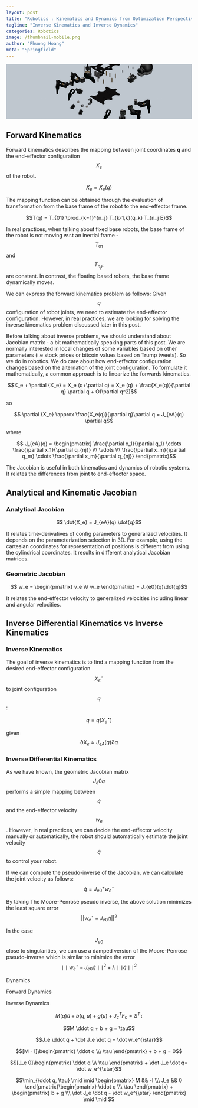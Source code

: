 ```yaml
---
layout: post
title: "Robotics : Kinematics and Dynamics from Optimization Perspectives"
tagline: "Inverse Kinematics and Inverse Dynamics"
categories: Robotics
image: /thumbnail-mobile.png
author: "Phuong Hoang"
meta: "Springfield"
---
```

![Sant Logo](/images/SAnt-MechanicalDesign.gif)
## Forward Kinematics
Forward kinematics describes the mapping between joint coordinates **q** and the end-effector configuration $$X_e$$ of the robot.

$$X_e = X_e(q)$$

The mapping function can be obtained through the evaluation of transformation from the base frame of the robot to the end-effector frame.

$$T(q) = T_{01} \prod_{k=1}^{n_j} T_{k-1,k}(q_k) T_{n_j E}$$

In real practices, when talking about fixed base robots, the base frame of the robot is not moving w.r.t an inertial frame - $$T_{01} $$ and $$T_{n_j E}$$ are constant. In contrast, the floating based robots, the base frame dynamically moves.

We can express the forward kinematics problem as follows:
Given $$q$$ configuration of robot joints, we need to estimate the end-effector configuration. However, in real practices, we are looking for solving the inverse kinematics problem discussed later in this post.

Before talking about inverse problems, we should understand about Jacobian matrix - a bit mathematically speaking parts of this post.
We are normally interested in local changes of some variables based on other parameters (i.e  stock prices  or bitcoin values based on Trump tweets). So we do in robotics. We do care about how end-effector configuration changes based on the alternation of the joint configuration.
To formulate it mathematically, a common approach is to linearize the forwards kinematics.

$$X_e + \partial {X_e} = X_e (q+\partial q) = X_e (q) + \frac{X_e(q)}{\partial q} \partial q + O(\partial q^2)$$

so

$$ \partial {X_e} \approx \frac{X_e(q)}{\partial q}\partial q = J_{eA}(q) \partial q$$

where

$$ J_{eA}(q) = \begin{pmatrix} \frac{\partial x_1}{\partial q_1} \cdots \frac{\partial x_1}{\partial q_{nj}} \\\ \vdots \\\ \frac{\partial x_m}{\partial q_m} \cdots \frac{\partial x_m}{\partial q_{nj}} \end{pmatrix}$$

The Jacobian is useful in both kinematics and dynamics of robotic systems. It relates the differences from joint to end-effector space.

## Analytical and Kinematic Jacobian

### Analytical Jacobian
$$  \dot{X_e} = J_{eA}(q) \dot{q}$$

It relates time-derivatives of config parameters to generalized velocities. It depends on the parameterization selection in 3D. For example, using the cartesian coordinates for representation of positions is different from using the cylindrical coordinates. It results in different analytical Jacobian matrices.

### Geometric Jacobian

$$ w_e = \begin{pmatrix} v_e \\\ w_e \end{pmatrix} = J_{e0}(q)\dot{q}$$

It relates the end-effector velocity to generalized velocities including linear and angular velocities.


## Inverse Differential Kinematics vs Inverse Kinematics

### Inverse Kinematics
The goal of inverse kinematics is to find a mapping function from the desired end-effector configuration $$X_e^\star$$ to joint configuration $$q$$:

$$q = q(X_e^\star)$$

given $$ \partial {X_e} \approx J_{eA}(q) \partial q$$

### Inverse Differential Kinematics
As we have known, the geometric Jacobian matrix  $$J_e0{q}$$ performs a simple mapping between $$\dot{q}$$ and the end-effector velocity $$w_e$$. However, in real practices, we can decide the end-effector velocity manually or automatically, the robot should automatically estimate the joint velocity $$\dot q$$ to control your robot.

If we can compute the pseudo-inverse of the Jacobian, we can calculate the joint velocity as follows:
$$\dot q = J_{e0}^{+}w_e^{\star}$$

By taking The Moore-Penrose pseudo inverse, the above solution minimizes the least square error
$$|| w_e^{\star} - J_{e0} \dot{q} ||^2$$

In the case $$J_{e0} $$ close to singularities, we can use a damped version of the Moore-Penrose pseudo-inverse which is similar to minimize the error $$\mid\mid w_e^{\star} - J_{e0} \dot{q} \mid\mid^2 + \lambda \mid\mid\dot{q}\mid\mid^2$$


Dynamics

Forward Dynamics


Inverse Dynamics

$$M(q) \dot u + b(q, u) + g(u) + J_c^T F_c= S^T \tau$$

$$M \ddot q + b + g = \tau$$

$$J_e \ddot q + \dot J_e \dot q = \dot w_e^{\star}$$

$$[M - I]\begin{pmatrix} \ddot q \\\ \tau \end{pmatrix} + b + g = 0$$

$$[J_e 0]\begin{pmatrix} \ddot q \\\ \tau \end{pmatrix} + \dot J_e \dot q= \dot w_e^{\star}$$

$$\min_{\ddot q, \tau} \mid \mid \begin{pmatrix} M && -I \\\ J_e  && 0 \end{pmatrix}\begin{pmatrix} \ddot q \\\ \tau \end{pmatrix} + \begin{pmatrix} b + g \\\ \dot J_e \dot q - \dot w_e^{\star} \end{pmatrix}  \mid \mid $$

